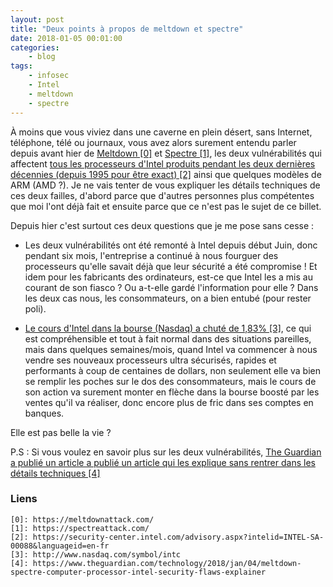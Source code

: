 ```yaml
---
layout: post
title: "Deux points à propos de meltdown et spectre"
date: 2018-01-05 00:01:00
categories:
    - blog
tags:
    - infosec
    - Intel
    - meltdown
    - spectre
---
```


À moins que vous viviez dans une caverne en plein désert, sans Internet, téléphone, télé ou journaux, vous avez alors surement entendu parler depuis avant hier de [Meltdown \[0\]][0] et [Spectre \[1\]][1], les deux vulnérabilités qui affectent [tous les processeurs d'Intel produits pendant les deux dernières décennies (depuis 1995 pour être exact) \[2\]][2] ainsi que quelques modèles de ARM (AMD ?). Je ne vais tenter de vous expliquer les détails techniques de ces deux failles, d'abord parce que d'autres personnes plus compétentes que moi l'ont déjà fait et ensuite parce que ce n'est pas le sujet de ce billet.

Depuis hier c'est surtout ces deux questions que je me pose sans cesse :
- Les deux vulnérabilités ont été remonté à Intel depuis début Juin, donc pendant six mois, l'entreprise a continué à nous fourguer des processeurs qu'elle savait déjà que leur sécurité a été compromise ! Et idem pour les fabricants des ordinateurs, est-ce que Intel les a mis au courant de son fiasco ? Ou a-t-elle gardé l'information pour elle ? Dans les deux cas nous, les consommateurs, on a bien entubé (pour rester poli).

- [Le cours d'Intel dans la bourse (Nasdaq) a chuté de 1,83% \[3\]][3], ce qui est compréhensible et tout à fait normal dans des situations pareilles, mais dans quelques semaines/mois, quand Intel va commencer à nous vendre ses nouveaux processeurs ultra sécurisés, rapides et performants à coup de centaines de dollars, non seulement elle va bien se remplir les poches sur le dos des consommateurs, mais le cours de son action va surement monter en flèche dans la bourse boosté par les ventes qu'il va réaliser, donc encore plus de fric dans ses comptes en banques.

Elle est pas belle la vie ?

P.S : Si vous voulez en savoir plus sur les deux vulnérabilités, [The Guardian a publié un article a publié un article qui les explique sans rentrer dans les détails techniques \[4\]][4]

### Liens
~~~
[0]: https://meltdownattack.com/
[1]: https://spectreattack.com/
[2]: https://security-center.intel.com/advisory.aspx?intelid=INTEL-SA-00088&languageid=en-fr
[3]: http://www.nasdaq.com/symbol/intc
[4]: https://www.theguardian.com/technology/2018/jan/04/meltdown-spectre-computer-processor-intel-security-flaws-explainer
~~~
[0]: https://meltdownattack.com/
[1]: https://spectreattack.com/
[2]: https://security-center.intel.com/advisory.aspx?intelid=INTEL-SA-00088&languageid=en-fr
[3]: http://www.nasdaq.com/symbol/intc
[4]: https://www.theguardian.com/technology/2018/jan/04/meltdown-spectre-computer-processor-intel-security-flaws-explainer
